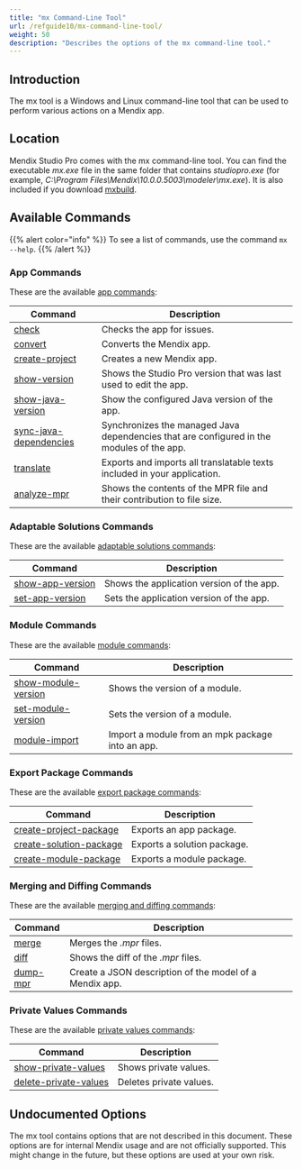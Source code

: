 ```yaml
---
title: "mx Command-Line Tool"
url: /refguide10/mx-command-line-tool/
weight: 50
description: "Describes the options of the mx command-line tool."
---
```


## Introduction

The mx tool is a Windows and Linux command-line tool that can be used to perform various actions on a Mendix app.

## Location

Mendix Studio Pro comes with the mx command-line tool. You can find the executable *mx.exe* file in the same folder that contains *studiopro.exe* (for example, *C:\Program Files\Mendix\10.0.0.5003\modeler\mx.exe*). It is also included if you download [mxbuild](/refguide10/mxbuild/).

## Available Commands

{{% alert color="info" %}}
To see a list of commands, use the command `mx --help`.
{{% /alert %}}

### App Commands

These are the available [app commands](/refguide10/mx-command-line-tool/app/):

| Command  | Description |
| --- | --- |
| [check](/refguide10/mx-command-line-tool/app/#check) | Checks the app for issues. |
| [convert](/refguide10/mx-command-line-tool/app/#convert) | Converts the Mendix app. |
| [create-project](/refguide10/mx-command-line-tool/app/#create-project) | Creates a new Mendix app. |
| [show-version](/refguide10/mx-command-line-tool/app/#show-version) | Shows the Studio Pro version that was last used to edit the app. |
| [show-java-version](/refguide10/mx-command-line-tool/app/#show-java-version) | Show the configured Java version of the app. |
| [sync-java-dependencies](/refguide/mx-command-line-tool/app/#java-dependencies) | Synchronizes the managed Java dependencies that are configured in the modules of the app. |
| [translate](/refguide/mx-command-line-tool/app/#translate) | Exports and imports all translatable texts included in your application. |
| [analyze-mpr](/refguide10/mx-command-line-tool/analyze-mpr/) | Shows the contents of the MPR file and their contribution to file size. |

### Adaptable Solutions Commands

These are the available [adaptable solutions commands](/refguide10/mx-command-line-tool/adaptable/):

| Command | Description|
| --- | --- |
| [show-app-version](/refguide10/mx-command-line-tool/adaptable/#show-app-version) | Shows the application version of the app. |
| [set-app-version](/refguide10/mx-command-line-tool/adaptable/#set-app-version) | Sets the application version of the app. |

### Module Commands

These are the available [module commands](/refguide10/mx-command-line-tool/module/):

|  Command | Description |
|---|---|
| [show-module-version](/refguide10/mx-command-line-tool/module/#show-module-version) | Shows the version of a module. |
| [set-module-version](/refguide10/mx-command-line-tool/module/#set-module-version) | Sets the version of a module. |
| [module-import](/refguide10/mx-command-line-tool/module/#module-import) | Import a module from an mpk package into an app. |

### Export Package Commands

These are the available [export package commands](/refguide10/mx-command-line-tool/export/):

|  Command | Description |
| --- | --- |
| [create-project-package](/refguide10/mx-command-line-tool/export/#create-project-package) | Exports an app package. |
| [create-solution-package](/refguide10/mx-command-line-tool/export/#create-solution-package) | Exports a solution package. |
| [create-module-package](/refguide10/mx-command-line-tool/export/#create-module-package) | Exports a module package. |

### Merging and Diffing Commands

These are the available [merging and diffing commands](/refguide10/mx-command-line-tool/merge/):

|   Command | Description |
| --- | --- |
| [merge](/refguide/mx-command-line-tool/merge/#merge) | Merges the *.mpr* files. |
| [diff](/refguide/mx-command-line-tool/merge/#diff) | Shows the diff of the *.mpr* files. |
| [dump-mpr](/refguide/mx-command-line-tool/dump-mpr/) | Create a JSON description of the model of a Mendix app. |

### Private Values Commands

These are the available [private values commands](/refguide/mx-command-line-tool/private-values/):

|   Command | Description |
| --- | --- |
| [show-private-values](/refguide/mx-command-line-tool/private-values/#show-private-values) | Shows private values. |
| [delete-private-values](/refguide/mx-command-line-tool/private-values/#delete-private-values) | Deletes private values. |

## Undocumented Options

The mx tool contains options that are not described in this document. These options are for internal Mendix usage and are not officially supported. This might change in the future, but these options are used at your own risk.
